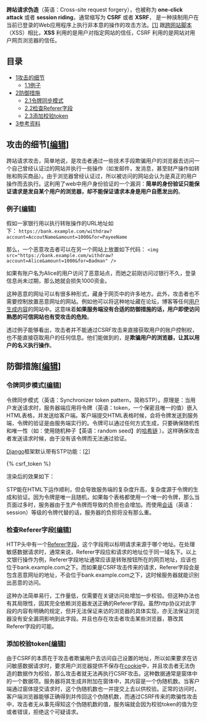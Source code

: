 **跨站请求伪造**（英语：Cross-site request forgery），也被称为 **one-click attack** 或者 **session riding**，通常缩写为 **CSRF** 或者 **XSRF**， 是一种挟制用户在当前已登录的Web应用程序上执行非本意的操作的攻击方法。[[1]](https://zh.wikipedia.org/zh-cn/%E8%B7%A8%E7%AB%99%E8%AF%B7%E6%B1%82%E4%BC%AA%E9%80%A0#cite_note-Ristic-1) 跟[跨网站脚本](https://zh.wikipedia.org/wiki/%E8%B7%A8%E7%B6%B2%E7%AB%99%E6%8C%87%E4%BB%A4%E7%A2%BC "跨网站脚本")（XSS）相比，**XSS** 利用的是用户对指定网站的信任，CSRF 利用的是网站对用户网页浏览器的信任。

## 目录

-   [1攻击的细节](https://zh.wikipedia.org/zh-cn/%E8%B7%A8%E7%AB%99%E8%AF%B7%E6%B1%82%E4%BC%AA%E9%80%A0#%E6%94%BB%E6%93%8A%E7%9A%84%E7%B4%B0%E7%AF%80)
    -   [1.1例子](https://zh.wikipedia.org/zh-cn/%E8%B7%A8%E7%AB%99%E8%AF%B7%E6%B1%82%E4%BC%AA%E9%80%A0#%E4%BE%8B%E5%AD%90)
-   [2防御措施](https://zh.wikipedia.org/zh-cn/%E8%B7%A8%E7%AB%99%E8%AF%B7%E6%B1%82%E4%BC%AA%E9%80%A0#%E9%98%B2%E7%A6%A6%E6%8E%AA%E6%96%BD)
    -   [2.1令牌同步模式](https://zh.wikipedia.org/zh-cn/%E8%B7%A8%E7%AB%99%E8%AF%B7%E6%B1%82%E4%BC%AA%E9%80%A0#%E4%BB%A4%E7%89%8C%E5%90%8C%E6%AD%A5%E6%A8%A1%E5%BC%8F)
    -   [2.2检查Referer字段](https://zh.wikipedia.org/zh-cn/%E8%B7%A8%E7%AB%99%E8%AF%B7%E6%B1%82%E4%BC%AA%E9%80%A0#%E6%AA%A2%E6%9F%A5Referer%E5%AD%97%E6%AE%B5)
    -   [2.3添加校验token](https://zh.wikipedia.org/zh-cn/%E8%B7%A8%E7%AB%99%E8%AF%B7%E6%B1%82%E4%BC%AA%E9%80%A0#%E6%B7%BB%E5%8A%A0%E6%A0%A1%E9%A9%97token)
-   [3参考资料](https://zh.wikipedia.org/zh-cn/%E8%B7%A8%E7%AB%99%E8%AF%B7%E6%B1%82%E4%BC%AA%E9%80%A0#%E5%8F%82%E8%80%83%E8%B5%84%E6%96%99)

## 攻击的细节[[编辑](https://zh.wikipedia.org/w/index.php?title=%E8%B7%A8%E7%AB%99%E8%AF%B7%E6%B1%82%E4%BC%AA%E9%80%A0&action=edit&section=1 "编辑章节：攻击的细节")]

跨站请求攻击，简单地说，是攻击者通过一些技术手段欺骗用户的浏览器去访问一个自己曾经认证过的网站并执行一些操作（如发邮件，发消息，甚至财产操作如转账和购买商品）。由于浏览器曾经认证过，所以被访问的网站会认为是真正的用户操作而去执行。这利用了web中用户身份验证的一个漏洞：**简单的身份验证只能保证请求是发自某个用户的浏览器，却不能保证请求本身是用户自愿发出的**。

### 例子[[编辑](https://zh.wikipedia.org/w/index.php?title=%E8%B7%A8%E7%AB%99%E8%AF%B7%E6%B1%82%E4%BC%AA%E9%80%A0&action=edit&section=2 "编辑章节：例子")]

假如一家银行用以执行转账操作的URL地址如下： `https://bank.example.com/withdraw?account=AccoutName&amount=1000&for=PayeeName`

那么，一个恶意攻击者可以在另一个网站上放置如下代码： `<img src="https://bank.example.com/withdraw?account=Alice&amount=1000&for=Badman" />`

如果有账户名为Alice的用户访问了恶意站点，而她之前刚访问过银行不久，登录信息尚未过期，那么她就会损失1000资金。

这种恶意的网址可以有很多种形式，藏身于网页中的许多地方。此外，攻击者也不需要控制放置恶意网址的网站。例如他可以将这种地址藏在论坛，博客等任何[用户生成内容](https://zh.wikipedia.org/wiki/%E7%94%A8%E6%88%B6%E7%94%9F%E6%88%90%E5%85%A7%E5%AE%B9 "用户生成内容")的网站中。这意味着**如果服务端没有合适的防御措施的话，用户即使访问熟悉的可信网站也有受攻击的危险**。

透过例子能够看出，攻击者并不能通过CSRF攻击来直接获取用户的账户控制权，也不能直接窃取用户的任何信息。他们能做到的，是**欺骗用户的浏览器，让其以用户的名义执行操作**。

## 防御措施[[编辑](https://zh.wikipedia.org/w/index.php?title=%E8%B7%A8%E7%AB%99%E8%AF%B7%E6%B1%82%E4%BC%AA%E9%80%A0&action=edit&section=3 "编辑章节：防御措施")]

### 令牌同步模式[[编辑](https://zh.wikipedia.org/w/index.php?title=%E8%B7%A8%E7%AB%99%E8%AF%B7%E6%B1%82%E4%BC%AA%E9%80%A0&action=edit&section=4 "编辑章节：令牌同步模式")]

令牌同步模式（英语：Synchronizer token pattern，简称STP）。原理是：当用户发送请求时，服务器端应用将令牌（英语：token，一个保密且唯一的值）嵌入HTML表格，并发送给客户端。客户端提交HTML表格时候，会将令牌发送到服务端，令牌的验证是由服务端实行的。令牌可以通过任何方式生成，只要确保随机性和唯一性（如：使用随机种子【英语：random seed】的[哈希链](https://zh.wikipedia.org/wiki/%E5%93%88%E5%B8%8C%E9%93%BE "哈希链") ）。这样确保攻击者发送请求时候，由于没有该令牌而无法通过验证。

[Django](https://zh.wikipedia.org/wiki/Django "Django")框架默认带有STP功能：[[2]](https://zh.wikipedia.org/zh-cn/%E8%B7%A8%E7%AB%99%E8%AF%B7%E6%B1%82%E4%BC%AA%E9%80%A0#cite_note-2)

<form method="post">
    {% csrf_token %}
</form>

渲染后的效果如下：

<form method="post">
    <input type="hidden" name="csrfmiddlewaretoken" value="KbyUmhTLMpYj7CD2di7JKP1P3qmLlkPt" />
</form>

STP能在HTML下运作顺利，但会导致服务端的复杂度升高，复杂度源于令牌的生成和验证。因为令牌是唯一且随机，如果每个表格都使用一个唯一的令牌，那么当页面过多时，服务器由于生产令牌而导致的负担也会增加。而使用[会话](https://zh.wikipedia.org/wiki/%E4%BC%9A%E8%AF%9D_(%E8%AE%A1%E7%AE%97%E6%9C%BA%E7%A7%91%E5%AD%A6) "会话 (计算机科学)")（英语：session）等级的令牌代替的话，服务器的负担将没有那么重。

### 检查Referer字段[[编辑](https://zh.wikipedia.org/w/index.php?title=%E8%B7%A8%E7%AB%99%E8%AF%B7%E6%B1%82%E4%BC%AA%E9%80%A0&action=edit&section=5 "编辑章节：检查Referer字段")]

HTTP头中有一个[Referer字段](https://zh.wikipedia.org/wiki/HTTP%E5%8F%83%E7%85%A7%E4%BD%8D%E5%9D%80 "HTTP引用地址")，这个字段用以标明请求来源于哪个地址。在处理敏感数据请求时，通常来说，Referer字段应和请求的地址位于同一域名下。以上文银行操作为例，Referer字段地址通常应该是转账按钮所在的网页地址，应该也位于bank.example.com之下。而如果是CSRF攻击传来的请求，Referer字段会是包含恶意网址的地址，不会位于bank.example.com之下，这时候服务器就能识别出恶意的访问。

这种办法简单易行，工作量低，仅需要在关键访问处增加一步校验。但这种办法也有其局限性，因其完全依赖浏览器发送正确的Referer字段。虽然http协议对此字段的内容有明确的规定，但并无法保证来访的浏览器的具体实现，亦无法保证浏览器没有安全漏洞影响到此字段。并且也存在攻击者攻击某些浏览器，篡改其Referer字段的可能。

### 添加校验token[[编辑](https://zh.wikipedia.org/w/index.php?title=%E8%B7%A8%E7%AB%99%E8%AF%B7%E6%B1%82%E4%BC%AA%E9%80%A0&action=edit&section=6 "编辑章节：添加校验token")]

由于CSRF的本质在于攻击者欺骗用户去访问自己设置的地址，所以如果要求在访问敏感数据请求时，要求用户浏览器提供不保存在[cookie](https://zh.wikipedia.org/wiki/Cookie "Cookie")中，并且攻击者无法伪造的数据作为校验，那么攻击者就无法再执行CSRF攻击。这种数据通常是窗体中的一个数据项。服务器将其生成并附加在窗体中，其内容是一个伪随机数。当客户端通过窗体提交请求时，这个伪随机数也一并提交上去以供校验。正常的访问时，客户端浏览器能够正确得到并传回这个伪随机数，而通过CSRF传来的欺骗性攻击中，攻击者无从事先得知这个伪随机数的值，服务端就会因为校验token的值为空或者错误，拒绝这个可疑请求。